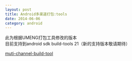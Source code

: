 ```yaml
---
layout: post
title: Android多渠道打包:tools
date: 2014-06-06
category: android
---
```


此为根据UMENG打包工具修改的版本  
目前支持到android sdk build-tools 21（新的支持版本敬请期待）    

[muti-channel-build-tool](https://github.com/Cangol/umeng-muti-channel-build-tool)
